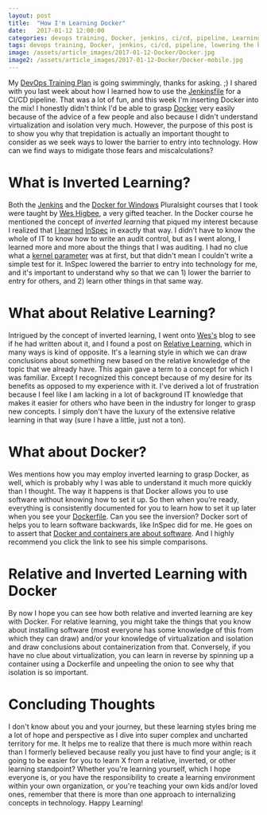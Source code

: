 ```yaml
---
layout: post
title:  "How I'm Learning Docker"
date:   2017-01-12 12:00:00
categories: devops training, Docker, jenkins, ci/cd, pipeline, Learning
tags: devops training, Docker, jenkins, ci/cd, pipeline, lowering the barrier to entry, learning
image: /assets/article_images/2017-01-12-Docker/Docker.jpg
image2: /assets/article_images/2017-01-12-Docker/Docker-mobile.jpg
---
```

My [DevOps Training Plan](http://www.anniehedgie.com/devops-training-plan) is going swimmingly, thanks for asking. ;) I shared with you last week about how I learned how to use the [Jenkinsfile](http://www.anniehedgie.com/jenkinsfile) for a CI/CD pipeline. That was a lot of fun, and this week I'm inserting Docker into the mix! I honestly didn't think I'd be able to grasp [Docker](https://www.docker.com/) very easily because of the advice of a few people and also because I didn't understand virtualization and isolation very much. However,  the purpose of this post is to show you why that trepidation is actually an important thought to consider as we seek ways to lower the barrier to entry into technology. How can we find ways to midigate those fears and miscalculations?

# What is Inverted Learning?
Both the [Jenkins](https://app.pluralsight.com/library/courses/jenkins-2-getting-started/table-of-contents) and the [Docker for Windows](https://app.pluralsight.com/library/courses/docker-windows-getting-started/table-of-contents) Pluralsight courses that I took were taught by [Wes Higbee](https://twitter.com/g0t4), a very gifted teacher. In the Docker course he mentioned the concept of *inverted learning* that piqued my interest because I realized that [I learned](http://www.anniehedgie.com/inspec) [InSpec](http://inspec.io/) in exactly that way. I didn't have to know the whole of IT to know how to write an audit control, but as I went along, I learned more and more about the things that I was auditing. I had no clue what a [kernel parameter](http://inspec.io/docs/reference/resources/kernel_parameter/) was at first, but that didn't mean I couldn't write a simple test for it. InSpec lowered the barrier to entry into technology for me, and it's important to understand why so that we can 1) lower the barrier to entry for others, and 2) learn other things in that same way.

# What about Relative Learning?
Intrigued by the concept of inverted learning, I went onto [Wes's](http://www.weshigbee.com) blog to see if he had written about it, and I found a post on [Relative Learning](http://www.weshigbee.com/relative-learning/), which in many ways is kind of opposite. It's a learning style in which we can draw conclusions about something new based on the relative knowledge of the topic that we already have. This again gave a term to a concept for which I was familiar. Except I recognized this concept because of my desire for its benefits as opposed to my experience with it. I've derived a lot of frustration because I feel like I am lacking in a lot of background IT knowledge that makes it easier for others who have been in the industry for longer to grasp new concepts. I simply don't have the luxury of the extensive relative learning in that way (sure I have a little, just not a ton).

# What about Docker?
Wes mentions how you may employ inverted learning to grasp Docker, as well, which is probably why I was able to understand it much more quickly than I thought. The way it happens is that Docker allows you to use software without knowing how to set it up. So then when you’re ready, everything is consistently documented for you to learn how to set it up later when you see your [Dockerfile](https://docs.docker.com/engine/reference/builder/). Can you see the inversion? Docker sort of helps you to learn software backwards, like InSpec did for me. He goes on to assert that [Docker and containers are about software](http://www.weshigbee.com/docker-and-containers-are-about-software/). And I highly recommend you click the link to see his simple comparisons.

# Relative and Inverted Learning with Docker
By now I hope you can see how both relative and inverted learning are key with Docker. For relative learning, you might take the things that you know about installing software (most everyone has some knowledge of this from which they can draw) and/or your knowledge of virtualization and isolation and draw conclusions about containerization from that. Conversely, if you have no clue about virtualization, you can learn in reverse by spinning up a container using a Dockerfile and unpeeling the onion to see why that isolation is so important.

# Concluding Thoughts
I don't know about you and your journey, but these learning styles bring me a lot of hope and perspective as I dive into super complex and uncharted territory for me. It helps me to realize that there is much more within reach than I formerly believed because really you just have to find your angle; is it going to be easier for you to learn X from a relative, inverted, or other learning standpoint? Whether you're learning yourself, which I hope everyone is, or you have the responsibility to create a learning environment within your own organization, or you're teaching your own kids and/or loved ones, remember that there is more than one approach to internalizing concepts in technology. Happy Learning! 
